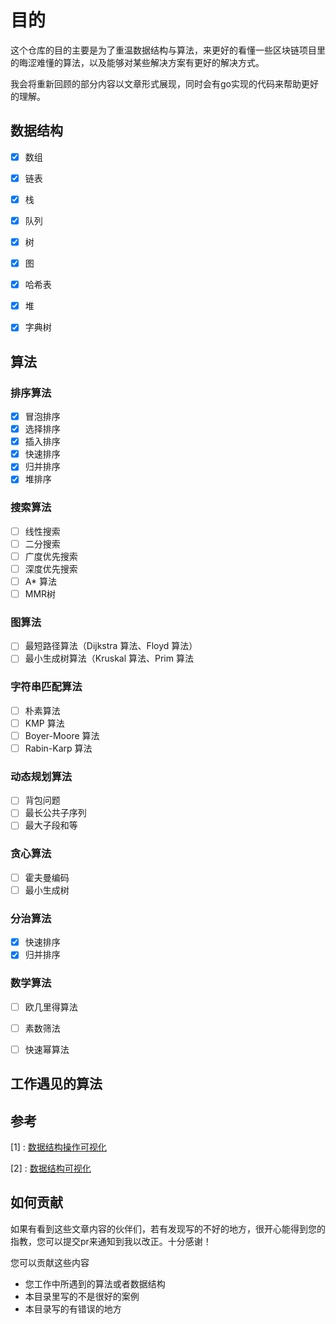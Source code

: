 # 目的
这个仓库的目的主要是为了重温数据结构与算法，来更好的看懂一些区块链项目里的晦涩难懂的算法，以及能够对某些解决方案有更好的解决方式。

我会将重新回顾的部分内容以文章形式展现，同时会有go实现的代码来帮助更好的理解。

## 数据结构

- [x] 数组
- [x] 链表
- [x] 栈
- [x] 队列
- [x] 树
- [x] 图
- [x] 哈希表
- [x] 堆
- [x] 字典树



## 算法

### 排序算法

- [x] 冒泡排序
- [x] 选择排序
- [x] 插入排序
- [x] 快速排序
- [x] 归并排序
- [x] 堆排序

### 搜索算法

- [ ] 线性搜索
- [ ] 二分搜索
- [ ] 广度优先搜索
- [ ] 深度优先搜索
- [ ] A* 算法
- [ ] MMR树

### 图算法

- [ ] 最短路径算法（Dijkstra 算法、Floyd 算法）
- [ ] 最小生成树算法（Kruskal 算法、Prim 算法

### 字符串匹配算法

- [ ] 朴素算法
- [ ] KMP 算法
- [ ] Boyer-Moore 算法
- [ ] Rabin-Karp 算法

### 动态规划算法

- [ ] 背包问题
- [ ] 最长公共子序列
- [ ] 最大子段和等

### 贪心算法
- [ ] 霍夫曼编码
- [ ] 最小生成树

### 分治算法
- [x] 快速排序
- [x] 归并排序

### 数学算法
- [ ] 欧几里得算法
- [ ] 素数筛法
- [ ] 快速幂算法



## 工作遇见的算法



## 参考

[1] :  [数据结构操作可视化](https://visualgo.net/en/list)

[2] : [数据结构可视化](https://www.cs.usfca.edu/~galles/visualization/Algorithms.html)

## 如何贡献

如果有看到这些文章内容的伙伴们，若有发现写的不好的地方，很开心能得到您的指教，您可以提交pr来通知到我以改正。十分感谢！

您可以贡献这些内容

- 您工作中所遇到的算法或者数据结构
- 本目录里写的不是很好的案例
- 本目录写的有错误的地方
